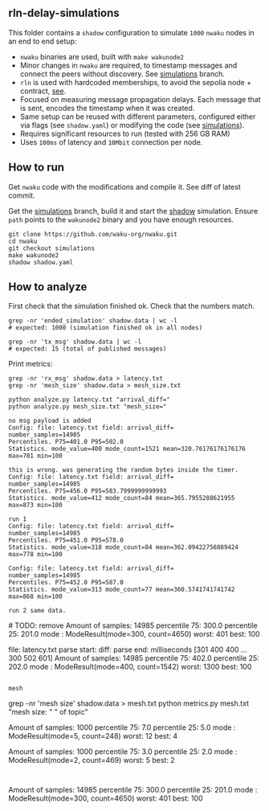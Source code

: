 ## rln-delay-simulations

This folder contains a `shadow` configuration to simulate `1000` `nwaku` nodes in an end to end setup:
* `nwaku` binaries are used, built with `make wakunode2`
* Minor changes in `nwaku` are required, to timestamp messages and connect the peers without discovery. See [simulations](https://github.com/waku-org/nwaku/tree/simulations) branch.
* `rln` is used with hardcoded memberships, to avoid the sepolia node + contract, [see](https://raw.githubusercontent.com/waku-org/nwaku/master/waku/waku_rln_relay/constants.nim).
* Focused on measuring message propagation delays. Each message that is sent, encodes the timestamp when it was created.
* Same setup can be reused with different parameters, configured either via flags (see `shadow.yaml`) or modifying the code (see [simulations](https://github.com/waku-org/nwaku/tree/simulations)).
* Requires significant resources to run (tested with 256 GB RAM)
* Uses `100ms` of latency and `10Mbit` connection per node.

## How to run

Get `nwaku` code with the modifications and compile it. See diff of latest commit.

Get the [simulations](https://github.com/waku-org/nwaku/tree/simulations) branch, build it and start the [shadow](https://github.com/shadow/shadow) simulation. Ensure `path` points to the `wakunode2` binary and you have enough resources.

```
git clone https://github.com/waku-org/nwaku.git
cd nwaku
git checkout simulations
make wakunode2
shadow shadow.yaml
```

## How to analyze

First check that the simulation finished ok. Check that the numbers match.
```
grep -nr 'ended_simulation' shadow.data | wc -l
# expected: 1000 (simulation finished ok in all nodes)

grep -nr 'tx_msg' shadow.data | wc -l
# expected: 15 (total of published messages)
```

Print metrics:
```
grep -nr 'rx_msg' shadow.data > latency.txt
grep -nr 'mesh_size' shadow.data > mesh_size.txt
```

```
python analyze.py latency.txt "arrival_diff="
python analyze.py mesh_size.txt "mesh_size="

no msg payload is added
Config: file: latency.txt field: arrival_diff=
number_samples=14985
Percentiles. P75=401.0 P95=502.0
Statistics. mode_value=400 mode_count=1521 mean=320.76176176176176 max=701 min=100

this is wrong. was generating the random bytes inside the timer.
Config: file: latency.txt field: arrival_diff=
number_samples=14985
Percentiles. P75=456.0 P95=583.7999999999993
Statistics. mode_value=412 mode_count=84 mean=365.7955288621955 max=873 min=100

run 1
Config: file: latency.txt field: arrival_diff=
number_samples=14985
Percentiles. P75=451.0 P95=578.0
Statistics. mode_value=318 mode_count=84 mean=362.09422756089424 max=778 min=100

Config: file: latency.txt field: arrival_diff=
number_samples=14985
Percentiles. P75=452.0 P95=587.0
Statistics. mode_value=313 mode_count=77 mean=360.5741741741742 max=868 min=100

run 2 same data.

```



# TODO: remove
Amount of samples: 14985
percentile 75:  300.0
percentile 25:  201.0
mode : ModeResult(mode=300, count=4650)
worst:  401
best:  100



file:  latency.txt
parse start:  diff:   parse end:   milliseconds
[301 400 400 ... 300 502 601]
Amount of samples: 14985
percentile 75:  402.0
percentile 25:  202.0
mode : ModeResult(mode=400, count=1542)
worst:  1300
best:  100

```

mesh
```
grep -nr 'mesh size' shadow.data > mesh.txt
python metrics.py mesh.txt "mesh size: " " of topic"

Amount of samples: 1000
percentile 75:  7.0
percentile 25:  5.0
mode : ModeResult(mode=5, count=248)
worst:  12
best:  4

Amount of samples: 1000
percentile 75:  3.0
percentile 25:  2.0
mode : ModeResult(mode=2, count=469)
worst:  5
best:  2
```


```
Amount of samples: 14985
percentile 75:  300.0
percentile 25:  201.0
mode : ModeResult(mode=300, count=4650)
worst:  401
best:  100
```